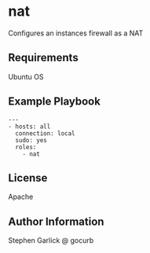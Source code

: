 nat
=========

Configures an instances firewall as a NAT

Requirements
------------

Ubuntu OS

Example Playbook
----------------
```
---
- hosts: all
  connection: local
  sudo: yes
  roles:
    - nat
```


License
-------

Apache

Author Information
------------------

Stephen Garlick @ gocurb

